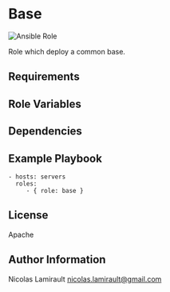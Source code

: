 Base
=========

![Ansible Role](https://github.com/divona-roles/ansible-base-role/workflows/Ansible%20Role/badge.svg)

Role which deploy a common base.

Requirements
------------


Role Variables
--------------


Dependencies
------------


Example Playbook
----------------

    - hosts: servers
      roles:
         - { role: base }

License
-------

Apache

Author Information
------------------

Nicolas Lamirault <nicolas.lamirault@gmail.com>
